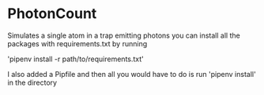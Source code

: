 # PhotonCount
Simulates a single atom in a trap emitting photons
you can install all the packages with requirements.txt by running 

'pipenv install -r path/to/requirements.txt'

I also added a Pipfile and then all you would have to do is run 'pipenv install' in the directory 
